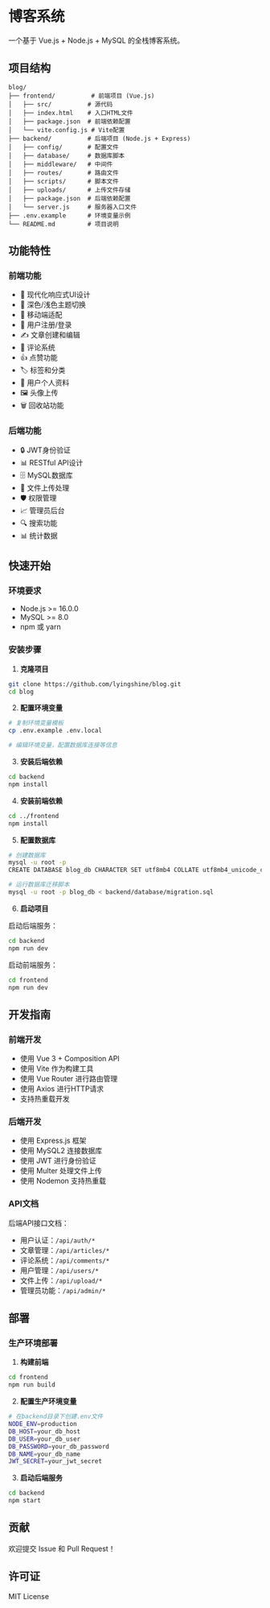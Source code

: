 # 博客系统

一个基于 Vue.js + Node.js + MySQL 的全栈博客系统。

## 项目结构

```
blog/
├── frontend/          # 前端项目 (Vue.js)
│   ├── src/          # 源代码
│   ├── index.html    # 入口HTML文件
│   ├── package.json  # 前端依赖配置
│   └── vite.config.js # Vite配置
├── backend/          # 后端项目 (Node.js + Express)
│   ├── config/       # 配置文件
│   ├── database/     # 数据库脚本
│   ├── middleware/   # 中间件
│   ├── routes/       # 路由文件
│   ├── scripts/      # 脚本文件
│   ├── uploads/      # 上传文件存储
│   ├── package.json  # 后端依赖配置
│   └── server.js     # 服务器入口文件
├── .env.example      # 环境变量示例
└── README.md         # 项目说明
```

## 功能特性

### 前端功能
- 🎨 现代化响应式UI设计
- 🌙 深色/浅色主题切换
- 📱 移动端适配
- 🔐 用户注册/登录
- ✍️ 文章创建和编辑
- 💬 评论系统
- 👍 点赞功能
- 🏷️ 标签和分类
- 👤 用户个人资料
- 🖼️ 头像上传
- 🗑️ 回收站功能

### 后端功能
- 🔒 JWT身份验证
- 📊 RESTful API设计
- 🗄️ MySQL数据库
- 📁 文件上传处理
- 🛡️ 权限管理
- 📈 管理员后台
- 🔍 搜索功能
- 📊 统计数据

## 快速开始

### 环境要求
- Node.js >= 16.0.0
- MySQL >= 8.0
- npm 或 yarn

### 安装步骤

1. **克隆项目**
```bash
git clone https://github.com/lyingshine/blog.git
cd blog
```

2. **配置环境变量**
```bash
# 复制环境变量模板
cp .env.example .env.local

# 编辑环境变量，配置数据库连接等信息
```

3. **安装后端依赖**
```bash
cd backend
npm install
```

4. **安装前端依赖**
```bash
cd ../frontend
npm install
```

5. **配置数据库**
```bash
# 创建数据库
mysql -u root -p
CREATE DATABASE blog_db CHARACTER SET utf8mb4 COLLATE utf8mb4_unicode_ci;

# 运行数据库迁移脚本
mysql -u root -p blog_db < backend/database/migration.sql
```

6. **启动项目**

启动后端服务：
```bash
cd backend
npm run dev
```

启动前端服务：
```bash
cd frontend
npm run dev
```

## 开发指南

### 前端开发
- 使用 Vue 3 + Composition API
- 使用 Vite 作为构建工具
- 使用 Vue Router 进行路由管理
- 使用 Axios 进行HTTP请求
- 支持热重载开发

### 后端开发
- 使用 Express.js 框架
- 使用 MySQL2 连接数据库
- 使用 JWT 进行身份验证
- 使用 Multer 处理文件上传
- 使用 Nodemon 支持热重载

### API文档
后端API接口文档：
- 用户认证：`/api/auth/*`
- 文章管理：`/api/articles/*`
- 评论系统：`/api/comments/*`
- 用户管理：`/api/users/*`
- 文件上传：`/api/upload/*`
- 管理员功能：`/api/admin/*`

## 部署

### 生产环境部署

1. **构建前端**
```bash
cd frontend
npm run build
```

2. **配置生产环境变量**
```bash
# 在backend目录下创建.env文件
NODE_ENV=production
DB_HOST=your_db_host
DB_USER=your_db_user
DB_PASSWORD=your_db_password
DB_NAME=your_db_name
JWT_SECRET=your_jwt_secret
```

3. **启动后端服务**
```bash
cd backend
npm start
```

## 贡献

欢迎提交 Issue 和 Pull Request！

## 许可证

MIT License